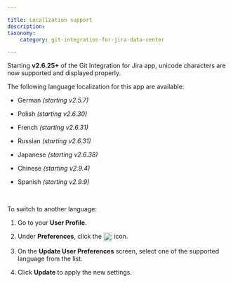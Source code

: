 ```yaml
---

title: Localization support
description:
taxonomy:
    category: git-integration-for-jira-data-center

---
```

Starting **v2.6.25+** of the Git Integration for Jira app, unicode characters are now supported and displayed properly.

The following language localization for this app are available:

*   German _(starting v2.5.7)_

*   Polish _(starting v2.6.30)_

*   French _(starting v2.6.31)_

*   Russian _(starting v2.6.31)_

*   Japanese _(starting v2.6.38)_

*   Chinese _(starting v2.9.4)_

*   Spanish _(starting v2.9.9)_

<br>

To switch to another language:

1.  Go to your **User Profile**.

2.  Under **Preferences**, click the <img src='/wp-conteont/uploads/gij-edit-icon-dark.png' width=20 height=20 style='vertical-align: middle'> icon.

3.  On the **Update User Preferences** screen, select one of the supported language from the list.

4.  Click **Update** to apply the new settings.

